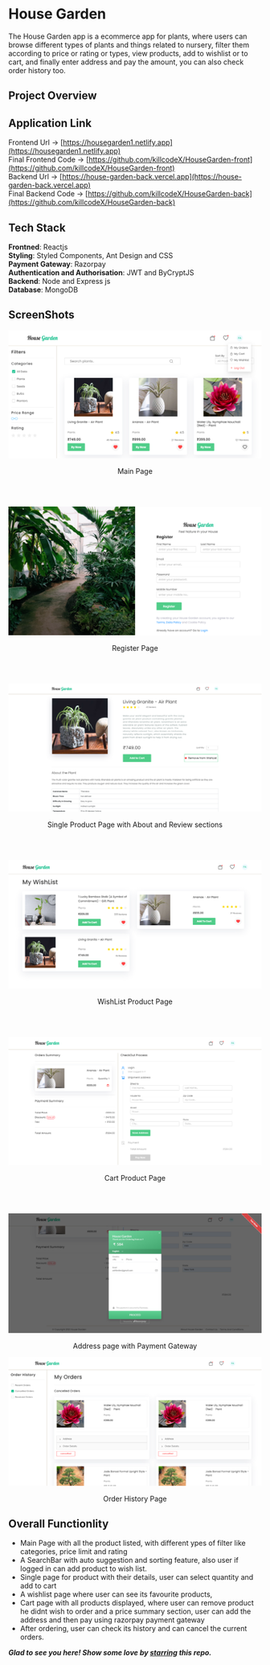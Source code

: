 # House Garden
The House Garden app is a ecommerce app for plants, where users can browse different types of plants and things related to nursery, filter them according to price or rating or types, view products, add to wishlist or to cart, and finally enter address and pay the amount, you can also check order history too.

## Project Overview

## Application Link

Frontend Url -> [https://housegarden1.netlify.app](https://housegarden1.netlify.app)<br>
Final Frontend Code -> [https://github.com/killcodeX/HouseGarden-front](https://github.com/killcodeX/HouseGarden-front)<br>
Backend Url -> [https://house-garden-back.vercel.app](https://house-garden-back.vercel.app)<br>
Final Backend Code -> [https://github.com/killcodeX/HouseGarden-back](https://github.com/killcodeX/HouseGarden-back)

## Tech Stack

<b>Frontned</b>: Reactjs
<br>
<b>Styling</b>: Styled Components, Ant Design and CSS
<br>
<b>Payment Gateway</b>: Razorpay
<br>
<b>Authentication and Authorisation</b>: JWT and ByCryptJS
<br>
<b>Backend</b>: Node and Express js 
<br>
<b>Database</b>: MongoDB
<br> 

## ScreenShots

<p align="center">
  <img src="https://github.com/killcodeX/HouseGraden/blob/main/screenshots/1.png" />
</p>
<p align="center">
  Main Page
</p>
<br>
<br>
<p align="center">
  <img src="https://github.com/killcodeX/HouseGraden/blob/main/screenshots/2.png" />
</p>
<p align="center">
  Register Page
</p>
<br>
<br>
<p align="center">
  <img src="https://github.com/killcodeX/HouseGraden/blob/main/screenshots/3.png" />
</p>
<p align="center">
  Single Product Page with About and Review sections
</p>
<br>
<br>
<p align="center">
  <img src="https://github.com/killcodeX/HouseGraden/blob/main/screenshots/4.png" />
</p>
<p align="center">
    WishList Product Page
</p>
<br>
<br>
<p align="center">
  <img src="https://github.com/killcodeX/HouseGraden/blob/main/screenshots/5.png" />
</p>
<p align="center">
  Cart Product Page
</p>
<br>
<br>
<p align="center">
  <img src="https://github.com/killcodeX/HouseGraden/blob/main/screenshots/6.png" />
</p>
<p align="center">
  Address page with Payment Gateway
</p>
<p align="center">
  <img src="https://github.com/killcodeX/HouseGraden/blob/main/screenshots/7.png" />
</p>
<p align="center">
  Order History Page
</p>


## Overall Functionlity
- Main Page with all the product listed, with different ypes of filter like categories, price limit and rating
- A SearchBar with auto suggestion and sorting feature, also user if logged in can add product to wish list.
- Single page for product with their details, user can select quantity and add to cart
- A wishlist page where user can see its favourite products,
- Cart page with all products displayed, where user can remove product he didnt wish to order and a price summary section, user can add the address and then pay using razorpay payment gateway
- After ordering, user can check its history and can cancel the current orders.


***Glad to see you here! Show some love by [starring](https://github.com/killcodeX/HouseGraden) this repo.***